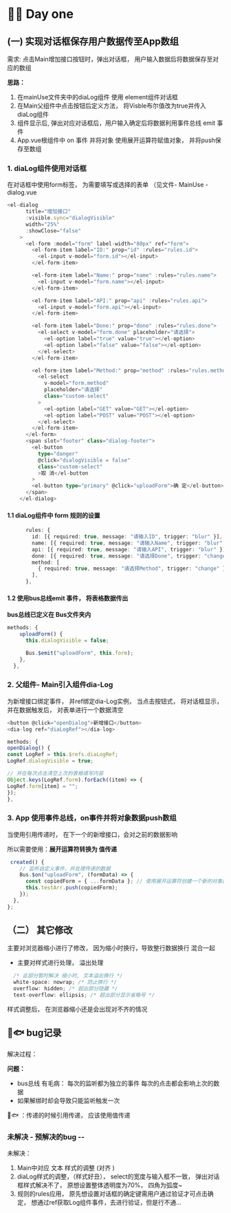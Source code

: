 # 🔺✨ Day one

## (一)  实现对话框保存用户数据传至App数组

需求: 点击Main增加接口按钮时，弹出对话框， 用户输入数据后将数据保存至对应的数组

**思路：** 

1. 在mainUse文件夹中的diaLog组件 使用 element组件对话框
2. 在Main父组件中点击按钮后定义方法， 将Visble布尔值改为true并传入diaLog组件
3. 组件显示后, 弹出对应对话框后，用户输入确定后将数据利用事件总线    emit 事件
4. App.vue根组件中 on 事件  并将对象 使用展开运算符赋值对象， 并将push保存至数组



### 1. diaLog组件使用对话框

在对话框中使用form标签， 为需要填写或选择的表单  （见文件- MainUse - dialog.vue

```ts
<el-dialog
      title="增加接口"
      :visible.sync="dialogVisible"
      width="25%"
      :showClose="false"
    >
      <el-form :model="form" label-width="80px" ref="form">
        <el-form-item label="ID:" prop="id" :rules="rules.id">
          <el-input v-model="form.id"></el-input>
        </el-form-item>

        <el-form-item label="Name:" prop="name" :rules="rules.name">
          <el-input v-model="form.name"></el-input>
        </el-form-item>

        <el-form-item label="API:" prop="api" :rules="rules.api">
          <el-input v-model="form.api"></el-input>
        </el-form-item>

        <el-form-item label="Done:" prop="done" :rules="rules.done">
          <el-select v-model="form.done" placeholder="请选择">
            <el-option label="true" value="true"></el-option>
            <el-option label="false" value="false"></el-option>
          </el-select>
        </el-form-item>

        <el-form-item label="Method:" prop="method" :rules="rules.method">
          <el-select
            v-model="form.method"
            placeholder="请选择"
            class="custom-select"
          >
            <el-option label="GET" value="GET"></el-option>
            <el-option label="POST" value="POST"></el-option>
          </el-select>
        </el-form-item>
      </el-form>
      <span slot="footer" class="dialog-footer">
        <el-button
          type="danger"
          @click="dialogVisible = false"
          class="custom-select"
          >取 消</el-button
        >
        <el-button type="primary" @click="uploadForm">确 定</el-button>
      </span>
    </el-dialog>
```



#### 1.1  diaLog组件中 form 规则的设置

```ts
      rules: {
        id: [{ required: true, message: "请输入ID", trigger: "blur" }],
        name: [{ required: true, message: "请输入Name", trigger: "blur" }],
        api: [{ required: true, message: "请输入API", trigger: "blur" }],
        done: [{ required: true, message: "请选择Done", trigger: "change" }],
        method: [
          { required: true, message: "请选择Method", trigger: "change" },
        ],
      },
```



#### 1.2  使用bus总线emit 事件， 将表格数据传出

**bus总线已定义在 Bus文件夹内**

```ts
methods: {
    uploadForm() {
      this.dialogVisible = false;

      Bus.$emit("uploadForm", this.form);
    },
  },
```



### 2. 父组件- Main引入组件dia-Log

为新增接口绑定事件， 并ref绑定dia-Log实例， 当点击按钮式， 将对话框显示， 并在数据触发后， 对表单进行一个数据清空

```ts
<button @click="openDialog">新增接口</button>
<dia-log ref="diaLogRef"></dia-log>

methods: {
openDialog() {
const LogRef = this.$refs.diaLogRef;
LogRef.dialogVisible = true;

// 并在每次点击清空上次的表格填写内容
Object.keys(LogRef.form).forEach((item) => {
LogRef.form[item] = "";
});
},
```



### 3. App 使用事件总线，on事件并将对象数据push数组

当使用引用传递时， 在下一个的新增接口，会对之前的数据影响

所以需要使用：**展开运算符转换为 值传递**

```ts
 created() {
    // 监听自定义事件，并处理传递的数据
    Bus.$on("uploadForm", (formData) => {
      const copiedForm = { ...formData }; // 使用展开运算符创建一个新的对象副本
      this.testArr.push(copiedForm);
    });
  },
};
```



## （二） 其它修改

主要对浏览器缩小进行了修改， 因为缩小时换行，导致整行数据换行 混合一起

- 主要对样式进行处理， 溢出处理

```ts
  /* 此部分暂时解决 缩小时, 文本溢出换行 */
  white-space: nowrap; /* 防止换行 */
  overflow: hidden; /* 超出部分隐藏 */
  text-overflow: ellipsis; /* 超出部分显示省略号 */
```



样式调整后， 在浏览器缩小还是会出现对不齐的情况



## 💓🐟 bug记录

解决过程： 

**问题：**

- bus总线 有毛病： 
  每次的监听都为独立的事件
  	每次的点击都会影响上次的数据
- 如果解绑时却会导致只能监听触发一次



💓🐟 ：传递的时候引用传递， 应该使用值传递



### 未解决 - 预解决的bug -- 

未解决：  

1. Main中对应 文本 样式的调整    (对齐 )
2. diaLog样式的调整，（样式好丑）， select的宽度与输入框不一致， 弹出对话框样式解决不了， 原想设置整体透明度为70%， 四角为弧度~ 
3. 规则的rules应用， 原先想设置对话框的确定键需用户通过验证才可点击确定， 想通过ref获取Log组件事件，去进行验证，但是行不通... 

